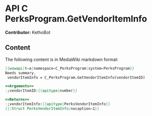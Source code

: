 # API C PerksProgram.GetVendorItemInfo

**Contributor:** KethoBot

## Content

The following content is in MediaWiki markdown format:

```mediawiki
{{wowapi|t=a|namespace=C_PerksProgram|system=PerksProgram}}
Needs summary.
 vendorItemInfo = C_PerksProgram.GetVendorItemInfo(vendorItemID)

==Arguments==
:;vendorItemID:{{apitype|number}}

==Returns==
:;vendorItemInfo:{{apitype|PerksVendorItemInfo}}
{{:Struct PerksVendorItemInfo|nocaption=1}}
```